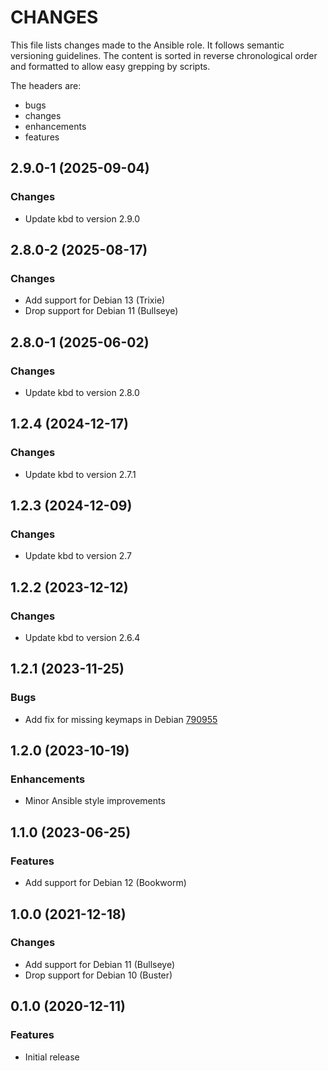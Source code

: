 # CHANGES

This file lists changes made to the Ansible role. It follows semantic versioning
guidelines. The content is sorted in reverse chronological order and formatted
to allow easy grepping by scripts.

The headers are:
- bugs
- changes
- enhancements
- features

## 2.9.0-1 (2025-09-04)

### Changes

- Update kbd to version 2.9.0

## 2.8.0-2 (2025-08-17)

### Changes

- Add support for Debian 13 (Trixie)
- Drop support for Debian 11 (Bullseye)

## 2.8.0-1 (2025-06-02)

### Changes

- Update kbd to version 2.8.0

## 1.2.4 (2024-12-17)

### Changes

- Update kbd to version 2.7.1

## 1.2.3 (2024-12-09)

### Changes

- Update kbd to version 2.7

## 1.2.2 (2023-12-12)

### Changes

- Update kbd to version 2.6.4

## 1.2.1 (2023-11-25)

### Bugs

- Add fix for missing keymaps in Debian [790955](https://bugs.debian.org/cgi-bin/bugreport.cgi?bug=790955)

## 1.2.0 (2023-10-19)

### Enhancements

- Minor Ansible style improvements

## 1.1.0 (2023-06-25)

### Features

- Add support for Debian 12 (Bookworm)

## 1.0.0 (2021-12-18)

### Changes

- Add support for Debian 11 (Bullseye)
- Drop support for Debian 10 (Buster)

## 0.1.0 (2020-12-11)

### Features

- Initial release
